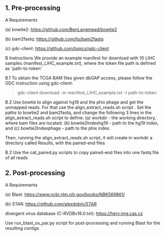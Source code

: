 ## 1. Pre-processing

A Requirements

(a) bowtie2: https://github.com/BenLangmead/bowtie2

(b) bam2fastq: https://github.com/jts/bam2fastq

(c) gdc-client: https://github.com/topics/gdc-client

B Instructions
We provide an example manifest for download with 10 LIHC samples (manifest_LIHC_example.txt), where the token file path is defined as 'path-to-token'

B.1 To obtain the TCGA BAM files given dbGAP access, please follow the GDC instruction using gdc-client:

>gdc-client download -m manifest_LIHC_example.txt -t path-to-token

B.2 Use bowtie to align against hg19 and the phix phage and get the unmapped reads. For that use the align_extract_reads.sh script . Set the paths to  bowtie2 and bam2fastq, and change the following 3 lines in the align_extract_reads.sh script to define: (a) workdir - the working directory, where bam files are located. (b) bowtie2Indexhg19 - path to the hg19 index, and (c) bowtie2Indexphage - path to the phix index. 

Then, running the align_extract_reads.sh script, it will create in workdir a directory called Results, with the paired-end files

B.2 Use the cat_paired.py scripts to copy paired-end files into one fastq file of all reads


## 2. Post-processing

A Requirements

(a) Blast: https://www.ncbi.nlm.nih.gov/books/NBK569861/

(b) STAR: https://github.com/alexdobin/STAR

divergent virus database (C-RVDBv16.0.txt): https://herv.img.cas.cz

Use run_blast_os_par.py script for post-processing and running Blast for the resulting contigs


